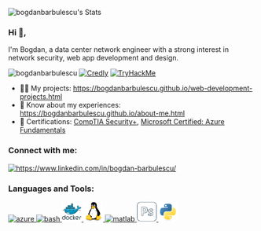 ![bogdanbarbulescu's Stats](https://github-readme-stats.vercel.app/api?username=bogdanbarbulescu&theme=dark&show_icons=true&hide_border=true&count_private=false)


### Hi 👋, 
I'm Bogdan, a data center network engineer with a strong interest in network security, web app development and design.


<img src="https://camo.githubusercontent.com/5cc6dc3c6248f5462ef386de0e9274721f1e01742b6825dcc1237195e8b470ea/68747470733a2f2f6b6f6d617265762e636f6d2f67687076632f3f757365726e616d653d626f6764616e62617262756c65736375266c6162656c3d50726f66696c65253230766965777326636f6c6f723d306537356236267374796c653d666c6174" alt="bogdanbarbulescu" data-canonical-src="https://komarev.com/ghpvc/?username=bogdanbarbulescu&amp;label=Profile%20views&amp;color=0e75b6&amp;style=flat" style="max-width: 100%;"> <a href="https://www.credly.com/users/bogdan-barbulescu.914cdc46/badges" rel="nofollow"> <img src="https://camo.githubusercontent.com/f547897d8b84529cb8ec4356e79c70a4bb765d9eb39fca1993fc59c403a7b532/68747470733a2f2f696d672e736869656c64732e696f2f62616467652f2d437265646c792d2532334646364230303f6c6f676f3d637265646c79266c6f676f436f6c6f723d7768697465267374796c653d666c6174" alt="Credly" data-canonical-src="https://img.shields.io/badge/-Credly-%23FF6B00?logo=credly&amp;logoColor=white&amp;style=flat" style="max-width: 100%;"></a> <a href="https://tryhackme.com/p/V.B." rel="nofollow"><img src="https://camo.githubusercontent.com/b6ccb5fc83a3710537e74ed9a9d82dff96eb9eb5232419596c9289aa91e12bdd/68747470733a2f2f696d672e736869656c64732e696f2f62616467652f2d5472794861636b4d652d2532333231324334323f7374796c653d666c6174266c6f676f3d7472796861636b6d65266c6f676f436f6c6f723d7768697465" alt="TryHackMe" data-canonical-src="https://img.shields.io/badge/-TryHackMe-%23212C42?style=flat&amp;logo=tryhackme&amp;logoColor=white" style="max-width: 100%;"></a> 


- 👨‍💻 My projects: https://bogdanbarbulescu.github.io/web-development-projects.html
- 📄 Know about my experiences: https://bogdanbarbulescu.github.io/about-me.html
- 🏅 Certifications: <a href="https://www.credly.com/badges/60d7a784-4c3b-46f8-b0f3-524ba67af221" rel="nofollow">CompTIA Security+</a>, <a href="https://www.credly.com/badges/394cdaf5-322b-41e2-a1c6-9f62fd2b03e4" rel="nofollow">Microsoft Certified: Azure Fundamentals</a>

<h3 align="left">Connect with me:</h3>
<p align="left">
<a href="https://www.linkedin.com/in/bogdan-barbulescu/" target="blank"><img align="center" src="https://raw.githubusercontent.com/rahuldkjain/github-profile-readme-generator/master/src/images/icons/Social/linked-in-alt.svg" alt="https://www.linkedin.com/in/bogdan-barbulescu/" height="30" width="40" /></a>
</p>

<h3 align="left">Languages and Tools:</h3>
<p align="left"> <a href="https://azure.microsoft.com/en-in/" target="_blank" rel="noreferrer"> <img src="https://www.vectorlogo.zone/logos/microsoft_azure/microsoft_azure-icon.svg" alt="azure" width="40" height="40"/> </a>  <a href="https://www.gnu.org/software/bash/" target="_blank" rel="noreferrer"> <img src="https://www.vectorlogo.zone/logos/gnu_bash/gnu_bash-icon.svg" alt="bash" width="40" height="40"/> </a> <a href="https://www.docker.com/" target="_blank" rel="noreferrer"> <img src="https://raw.githubusercontent.com/devicons/devicon/master/icons/docker/docker-original-wordmark.svg" alt="docker" width="40" height="40"/> </a>  <a href="https://www.linux.org/" target="_blank" rel="noreferrer"> <img src="https://raw.githubusercontent.com/devicons/devicon/master/icons/linux/linux-original.svg" alt="linux" width="40" height="40"/> </a>  <a href="https://www.mathworks.com/" target="_blank" rel="noreferrer"> <img src="https://upload.wikimedia.org/wikipedia/commons/2/21/Matlab_Logo.png" alt="matlab" width="40" height="40"/> </a> <a href="https://www.photoshop.com/en" target="_blank" rel="noreferrer"> <img src="https://raw.githubusercontent.com/devicons/devicon/master/icons/photoshop/photoshop-line.svg" alt="photoshop" width="40" height="40"/> </a>  <a href="https://www.python.org" target="_blank" rel="noreferrer"> <img src="https://raw.githubusercontent.com/devicons/devicon/master/icons/python/python-original.svg" alt="python" width="40" height="40"/> </a> </p>



